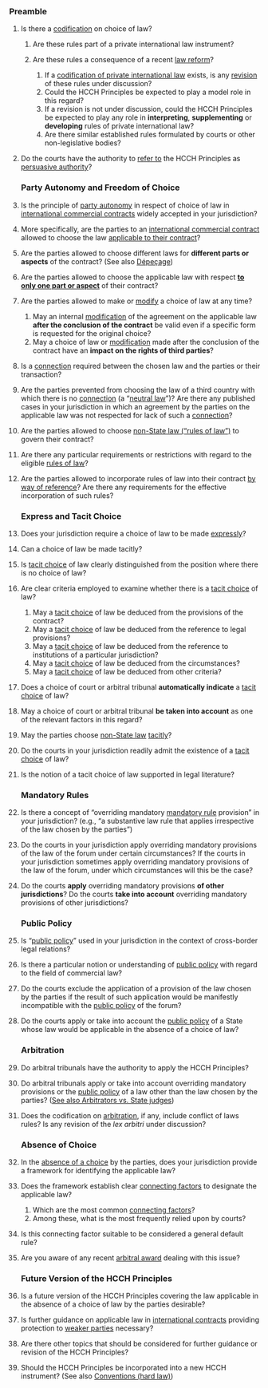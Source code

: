 &nbsp;

### Preamble

1. Is there a [codification](/learn?tab=glossary#pil-codification) on choice of law?

   1. Are these rules part of a private international law instrument?
   1. Are these rules a consequence of a recent [law reform](/learn?tab=glossary#revision-legal-reform)?

      1. If a [codification of private international law](/learn?tab=glossary#pil-codification) exists, is any [revision](/learn?tab=glossary#revision-legal-reform) of these rules under discussion?
      1. Could the HCCH Principles be expected to play a model role in this regard?
      1. If a revision is not under discussion, could the HCCH Principles be expected to play any role in **interpreting**, **supplementing** or **developing** rules of private international law?
      1. Are there similar established rules formulated by courts or other non-legislative bodies?

1. Do the courts have the authority to [refer to](/learn?tab=glossary#refer-to-an-instrument) the HCCH Principles as [persuasive authority](/learn?tab=glossary#persuasive-authority)?

   ### Party Autonomy and Freedom of Choice

1. Is the principle of [party autonomy](/learn?tab=glossary#party-autonomy) in respect of choice of law in [international commercial contracts](/learn?tab=glossary#international-commercial-contracts) widely accepted in your jurisdiction?
1. More specifically, are the parties to an [international commercial contract](/learn?tab=glossary#international-commercial-contracts) allowed to choose the law [applicable to their contract](/learn?tab=glossary#observance-of-a-choice-of-law-clause)?
1. Are the parties allowed to choose different laws for **different parts or aspects** of the contract? (See also [Dépeçage](/learn?tab=glossary#dpeage))
1. Are the parties allowed to choose the applicable law with respect **[to only one part or aspect](/learn?tab=glossary#partial-choice)** of their contract?
1. Are the parties allowed to make or [modify](/learn?tab=glossary#modification-of-a-choice-of-law-clause) a choice of law at any time?

   1. May an internal [modification](/learn?tab=glossary#modification-of-a-choice-of-law-clause) of the agreement on the applicable law **after the conclusion of the contract** be valid even if a specific form is requested for the original choice?
   1. May a choice of law or [modification](/learn?tab=glossary#modification-of-a-choice-of-law-clause) made after the conclusion of the contract have an **impact on the rights of third parties**?

1. Is a [connection](/learn?tab=glossary#connection) required between the chosen law and the parties or their transaction?
1. Are the parties prevented from choosing the law of a third country with which there is no [connection](/learn?tab=glossary#connection) (a “[neutral law](/learn?tab=glossary#neutral-law-law-of-a-3rd-country)”)? Are there any published cases in your jurisdiction in which an agreement by the parties on the applicable law was not respected for lack of such a [connection](/learn?tab=glossary#connection)?
1. Are the parties allowed to choose [non-State law (“rules of law”)](/learn?tab=glossary#non-state-law-rules-of-law) to govern their contract?
1. Are there any particular requirements or restrictions with regard to the eligible [rules of law](/learn?tab=glossary#non-state-law-rules-of-law)?
1. Are the parties allowed to incorporate rules of law into their contract [by way of reference](/learn?tab=glossary#incorporate-rules-by-way-of-reference)? Are there any requirements for the effective incorporation of such rules?
   ### Express and Tacit Choice
1. Does your jurisdiction require a choice of law to be made [expressly](/learn?tab=glossary#express-choice)?
1. Can a choice of law be made tacitly?
1. Is [tacit choice](/learn?tab=glossary#tacit-choice) of law clearly distinguished from the position where there is no choice of law?
1. Are clear criteria employed to examine whether there is a [tacit choice](/learn?tab=glossary#tacit-choice) of law?
   1. May a [tacit choice](/learn?tab=glossary#tacit-choice) of law be deduced from the provisions of the contract?
   1. May a [tacit choice](/learn?tab=glossary#tacit-choice) of law be deduced from the reference to legal provisions?
   1. May a [tacit choice](/learn?tab=glossary#tacit-choice) of law be deduced from the reference to institutions of a particular jurisdiction?
   1. May a [tacit choice](/learn?tab=glossary#tacit-choice) of law be deduced from the circumstances?
   1. May a [tacit choice](/learn?tab=glossary#tacit-choice) of law be deduced from other criteria?
1. Does a choice of court or arbitral tribunal **automatically indicate** a [tacit choice](/learn?tab=glossary#tacit-choice) of law?
1. May a choice of court or arbitral tribunal **be taken into account** as one of the relevant factors in this regard?
1. May the parties choose [non-State law](/learn?tab=glossary#non-state-law-rules-of-law) [tacitly](/learn?tab=glossary#tacit-choice)?
1. Do the courts in your jurisdiction readily admit the existence of a [tacit choice](/learn?tab=glossary#tacit-choice) of law?
1. Is the notion of a tacit choice of law supported in legal literature?
   ### Mandatory Rules
1. Is there a concept of “overriding mandatory [mandatory rule](/learn?tab=glossary#mandatory-rules) provision” in your jurisdiction? (e.g., “a substantive law rule that applies irrespective of the law chosen by the parties”)
1. Do the courts in your jurisdiction apply overriding mandatory provisions of the law of the forum under certain circumstances? If the courts in your jurisdiction sometimes apply overriding mandatory provisions of the law of the forum, under which circumstances will this be the case?
1. Do the courts **apply** overriding mandatory provisions **of other jurisdictions**? Do the courts **take into account** overriding mandatory provisions of other jurisdictions?
   ### Public Policy
1. Is “[public policy](/learn?tab=glossary#public-policy)” used in your jurisdiction in the context of cross-border legal relations?
1. Is there a particular notion or understanding of [public policy](/learn?tab=glossary#public-policy) with regard to the field of commercial law?
1. Do the courts exclude the application of a provision of the law chosen by the parties if the result of such application would be manifestly incompatible with the [public policy](/learn?tab=glossary#public-policy) of the forum?
1. Do the courts apply or take into account the [public policy](/learn?tab=glossary#public-policy) of a State whose law would be applicable in the absence of a choice of law?
   ### Arbitration
1. Do arbitral tribunals have the authority to apply the HCCH Principles?
1. Do arbitral tribunals apply or take into account overriding mandatory provisions or the [public policy](/learn?tab=glossary#public-policy) of a law other than the law chosen by the parties? ([See also Arbitrators vs. State judges](/learn?tab=glossary#arbitrators-vs-state-judges))
1. Does the codification on [arbitration](/learn?tab=glossary#arbitration), if any, include conflict of laws rules? Is any revision of the _lex arbitri_ under discussion?
   ### Absence of Choice
1. In the [absence of a choice](/learn?tab=glossary#absence-of-choice) by the parties, does your jurisdiction provide a framework for identifying the applicable law?
1. Does the framework establish clear [connecting factors](/learn?tab=glossary#connecting-factors) to designate the applicable law?
   1. Which are the most common [connecting factors](/learn?tab=glossary#connecting-factors)?
   1. Among these, what is the most frequently relied upon by courts?
1. Is this connecting factor suitable to be considered a general default rule?
1. Are you aware of any recent [arbitral award](/learn?tab=glossary#arbitral-awards-vs-court-decisions) dealing with this issue?
   ### Future Version of the HCCH Principles
1. Is a future version of the HCCH Principles covering the law applicable in the absence of a choice of law by the parties desirable?
1. Is further guidance on applicable law in [international contracts](/learn?tab=glossary#international-commercial-contracts) providing protection to [weaker parties](/learn?tab=glossary#weaker-vulnerable-parties) necessary?
1. Are there other topics that should be considered for further guidance or revision of the HCCH Principles?
1. Should the HCCH Principles be incorporated into a new HCCH instrument? (See also [Conventions (hard law)](/learn?tab=glossary#conventions-hard-law))

